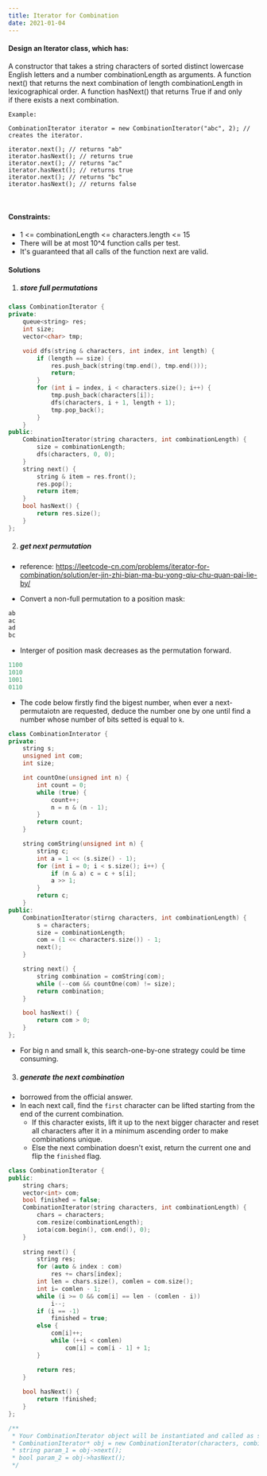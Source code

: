 ```yaml
---
title: Iterator for Combination
date: 2021-01-04
---
```

#### Design an Iterator class, which has:

A constructor that takes a string characters of sorted distinct lowercase English letters and a number combinationLength as arguments.
A function next() that returns the next combination of length combinationLength in lexicographical order.
A function hasNext() that returns True if and only if there exists a next combination.
 

```
Example:

CombinationIterator iterator = new CombinationIterator("abc", 2); // creates the iterator.

iterator.next(); // returns "ab"
iterator.hasNext(); // returns true
iterator.next(); // returns "ac"
iterator.hasNext(); // returns true
iterator.next(); // returns "bc"
iterator.hasNext(); // returns false
```
 

#### Constraints:

- 1 <= combinationLength <= characters.length <= 15
- There will be at most 10^4 function calls per test.
- It's guaranteed that all calls of the function next are valid.


#### Solutions

1. ##### store full permutations

```cpp
class CombinationIterator {
private:
    queue<string> res;
    int size;
    vector<char> tmp;

    void dfs(string & characters, int index, int length) {
        if (length == size) {
            res.push_back(string(tmp.end(), tmp.end()));
            return;
        }
        for (int i = index, i < characters.size(); i++) {
            tmp.push_back(characters[i]);
            dfs(characters, i + 1, length + 1);
            tmp.pop_back();
        }
    }
public:
    CombinationIterator(string characters, int combinationLength) {
        size = combinationLength;
        dfs(characters, 0, 0);
    }
    string next() {
        string & item = res.front();
        res.pop();
        return item;
    }
    bool hasNext() {
        return res.size();
    }
};
```

2. ##### get next permutation

- reference: https://leetcode-cn.com/problems/iterator-for-combination/solution/er-jin-zhi-bian-ma-bu-yong-qiu-chu-quan-pai-lie-by/

- Convert a non-full permutation to a position mask:

```cpp
ab
ac
ad
bc
```

- Interger of position mask decreases as the permutation forward.

```cpp
1100
1010
1001
0110
```

- The code below firstly find the bigest number, when ever a next-permutaiotn are requested, deduce the number one by one until find a number whose number of bits setted is equal to `k`.

```cpp
class CombinationInterator {
private:
    string s;
    unsigned int com;
    int size;

    int countOne(unsigned int n) {
        int count = 0;
        while (true) {
            count++;
            n = n & (n - 1);
        }
        return count;
    }

    string comString(unsigned int n) {
        string c;
        int a = 1 << (s.size() - 1);
        for (int i = 0; i < s.size(); i++) {
            if (n & a) c = c + s[i];
            a >> 1;
        }
        return c;
    }
public:
    CombinationIterator(stirng characters, int combinationLength) {
        s = characters;
        size = combinationLength;
        com = (1 << characters.size()) - 1;
        next();
    }

    string next() {
        string combination = comString(com);
        while (--com && countOne(com) != size);
        return combination;
    }

    bool hasNext() {
        return com > 0;
    }
};
```


- For big n and small k, this search-one-by-one strategy could be time consuming.


3. ##### generate the next combination

- borrowed from the official answer.
- In each next call, find the `first` character can be lifted starting from the end of the current combination.
    - If this character exists, lift it up to the next bigger character and reset all characters after it in a minimum ascending order to make combinations unique.
    - Else the next combination doesn't exist, return the current one and flip the `finished` flag.

```cpp
class CombinationIterator {
public:
    string chars;
    vector<int> com;
    bool finished = false;
    CombinationIterator(string characters, int combinationLength) {
        chars = characters;
        com.resize(combinationLength);
        iota(com.begin(), com.end(), 0);
    }
    
    string next() {
        string res;
        for (auto & index : com)
            res += chars[index];
        int len = chars.size(), comlen = com.size();
        int i= comlen - 1;
        while (i >= 0 && com[i] == len - (comlen - i))
            i--;
        if (i == -1)
            finished = true;
        else {
            com[i]++;
            while (++i < comlen)
                com[i] = com[i - 1] + 1;
        }

        return res;
    }
    
    bool hasNext() {
        return !finished;
    }
};

/**
 * Your CombinationIterator object will be instantiated and called as such:
 * CombinationIterator* obj = new CombinationIterator(characters, combinationLength);
 * string param_1 = obj->next();
 * bool param_2 = obj->hasNext();
 */
```